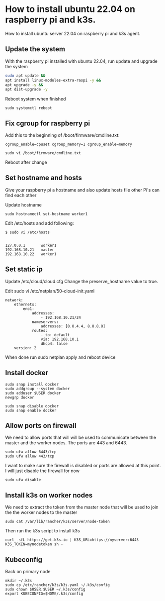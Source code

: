 # How to install ubuntu 22.04 on raspberry pi and k3s.

How to install ubuntu server 22.04 on raspberry pi and k3s agent.

## Update the system

With the raspberry pi installed with ubuntu 22.04, run update and upgrade the system

```bash
sudo apt update && 
apt install linux-modules-extra-raspi -y &&
apt upgrade -y &&
apt dist-upgrade -y
```

Reboot system when finished

```
sudo systemctl reboot
```

## Fix cgroup for raspberry pi

Add this to the beginning of /boot/firmware/cmdline.txt:

```
cgroup_enable=cpuset cgroup_memory=1 cgroup_enable=memory
```

```
sudo vi /boot/firmware/cmdline.txt
```

Reboot after change

## Set hostname and hosts

Give your raspberry pi a hostname and also update hosts file other Pi's can find each other

Update hostname

```
sudo hostnamectl set-hostname worker1
```

Edit /etc/hosts and add following:

```
$ sudo vi /etc/hosts


127.0.0.1       worker1
192.168.10.21   master
192.168.10.22   worker1
```

## Set static ip

Update /etc/cloud/cloud.cfg
Change the preserve_hostname value to true.

Edit sudo vi /etc/netplan/50-cloud-init.yaml

```
network:
    ethernets:
        eno1:
            addresses:
                - 192.168.10.21/24
            nameservers:
                addresses: [8.8.4.4, 8.8.8.8]            
            routes:
                - to: default
                via: 192.168.10.1
                dhcp4: false
    version: 2
```

When done run sudo netplan apply and reboot device

## Install docker

```
sudo snap install docker
sudo addgroup --system docker
sudo adduser $USER docker
newgrp docker

sudo snap disable docker
sudo snap enable docker
```


## Allow ports on firewall

We need to allow ports that will will be used to communicate between the master and the worker nodes. The ports are 443 and 6443.

```
sudo ufw allow 6443/tcp
sudo ufw allow 443/tcp
```

I want to make sure the firewall is disabled or ports are allowed at this point. I will just disable the firewall for now

```
sudo ufw disable
```

## Install k3s on worker nodes

We need to extract the token from the master node that will be used to join the the worker nodes to the master

```
sudo cat /var/lib/rancher/k3s/server/node-token
```

Then run the k3s script to install k3s

```
curl -sfL https://get.k3s.io | K3S_URL=https://myserver:6443 K3S_TOKEN=mynodetoken sh -
```


## Kubeconfig

Back on primary node

```
mkdir ~/.k3s
sudo cp /etc/rancher/k3s/k3s.yaml ~/.k3s/config
sudo chown $USER.$USER ~/.k3s/config
export KUBECONFIG=$HOME/.k3s/config
```